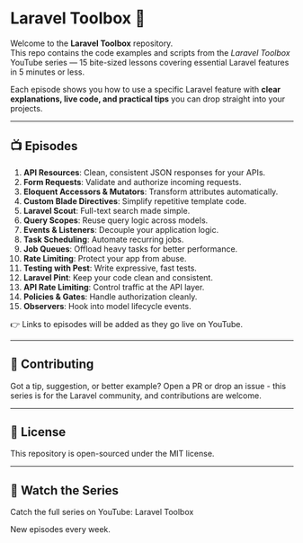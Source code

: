 # Laravel Toolbox 🎥

Welcome to the **Laravel Toolbox** repository.  
This repo contains the code examples and scripts from the *Laravel Toolbox* YouTube series — 15 bite-sized lessons covering essential Laravel features in 5 minutes or less.

Each episode shows you how to use a specific Laravel feature with **clear explanations, live code, and practical tips** you can drop straight into your projects.

---

## 📺 Episodes

1. **API Resources**: Clean, consistent JSON responses for your APIs.
2. **Form Requests**: Validate and authorize incoming requests.
3. **Eloquent Accessors & Mutators**: Transform attributes automatically.
4. **Custom Blade Directives**: Simplify repetitive template code.
5. **Laravel Scout**: Full-text search made simple.
6. **Query Scopes**: Reuse query logic across models.
7. **Events & Listeners**: Decouple your application logic.
8. **Task Scheduling**: Automate recurring jobs.
9. **Job Queues**: Offload heavy tasks for better performance.
10. **Rate Limiting**: Protect your app from abuse.
11. **Testing with Pest**: Write expressive, fast tests.
12. **Laravel Pint**: Keep your code clean and consistent.
13. **API Rate Limiting**: Control traffic at the API layer.
14. **Policies & Gates**: Handle authorization cleanly.
15. **Observers**: Hook into model lifecycle events.

👉 Links to episodes will be added as they go live on YouTube.

---

## 🤝 Contributing

Got a tip, suggestion, or better example?
Open a PR or drop an issue - this series is for the Laravel community, and contributions are welcome.

---

## 📜 License

This repository is open-sourced under the MIT license.

---

## 🔗 Watch the Series

Catch the full series on YouTube: Laravel Toolbox

New episodes every week.
